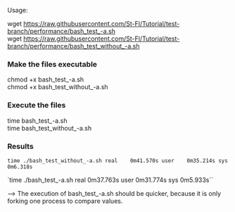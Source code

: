 Usage:

wget https://raw.githubusercontent.com/St-Fl/Tutorial/test-branch/performance/bash_test_-a.sh<br/>
wget https://raw.githubusercontent.com/St-Fl/Tutorial/test-branch/performance/bash_test_without_-a.sh

### Make the files executable

chmod +x bash_test_-a.sh<br/>
chmod +x bash_test_without_-a.sh

### Execute the files

time bash_test_-a.sh<br/>
time bash_test_without_-a.sh

### Results

`time ./bash_test_without_-a.sh
real	0m41.570s
user	0m35.214s
sys	0m6.318s`

`time ./bash_test_-a.sh
real	0m37.763s
user	0m31.774s
sys	0m5.933s``

--> The execution of bash_test_-a.sh should be quicker, because it is only forking one process to compare values.
